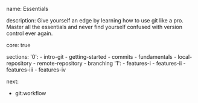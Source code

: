 name: Essentials

description: Give yourself an edge by learning how to use git like a pro. Master all the essentials and never find yourself confused with version control ever again.

core: true

sections:
  '0':
    - intro-git
    - getting-started
    - commits
    - fundamentals
    - local-repository
    - remote-repository
    - branching
  '1':
    - features-i
    - features-ii
    - features-iii
    - features-iv

next:
  - git:workflow
